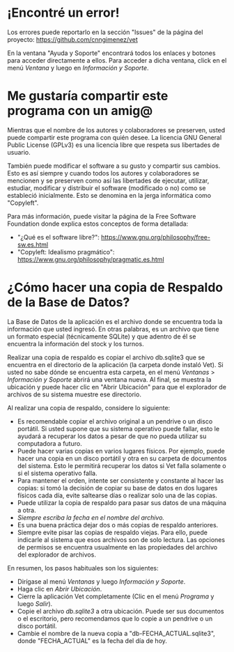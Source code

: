 # ¡Encontré un error!
Los errores puede reportarlo en la sección "Issues" de la  página del proyecto: https://github.com/cnngimenez/vet

En la ventana "Ayuda y Soporte" encontrará todos los enlaces y botones para acceder directamente a ellos. Para acceder a dicha ventana, click en el menú *Ventana* y luego en *Información y Soporte*.

# Me gustaría compartir este programa con un amig@
Mientras que el nombre de los autores y colaboradores se preserven, usted puede compartir este programa con quién desee. La licencia GNU General Public License (GPLv3) es una licencia libre que respeta sus libertades de usuario.

También puede modificar el software a su gusto y compartir sus cambios. Esto es así siempre y cuando todos los autores y colaboradores se mencionen y se preserven como así las libertades de ejecutar, utilizar, estudiar, modificar y distribuir el software (modificado o no) como se estableció inicialmente. Esto se denomina en la jerga informática como "Copyleft".

Para más información, puede visitar la página de la Free Software Foundation donde explica estos conceptos de forma detallada: 

- "¿Qué es el software libre?": https://www.gnu.org/philosophy/free-sw.es.html
- "Copyleft: Idealismo pragmático": https://www.gnu.org/philosophy/pragmatic.es.html

# ¿Cómo hacer una copia de Respaldo de la Base de Datos?
La Base de Datos de la aplicación es el archivo donde se encuentra toda la información que usted ingresó. En otras palabras, es un archivo que tiene un formato especial (técnicamente SQLite) y que adentro de él se encuentra la información del stock y los turnos.

Realizar una copia de respaldo es copiar el archivo db.sqlite3 que se encuentra en el directorio de la aplicación (la carpeta donde instaló Vet). Si usted no sabe dónde se encuentra esta carpeta, en el menú *Ventanas* > *Información y Soporte* abrirá una ventana nueva. Al final, se muestra la ubicación y puede hacer clic en "Abrir Ubicación" para que el explorador de archivos de su sistema muestre ese directorio.

Al realizar una copia de respaldo, considere lo siguiente:

- Es recomendable copiar el archivo original a un pendrive o un disco portátil. Si usted supone que su sistema operativo puede fallar, esto le ayudará a recuperar los datos a pesar de que no pueda utilizar su computadora a futuro. 
- Puede hacer varias copias en varios lugares físicos. Por ejemplo, puede hacer una copia en un disco portátil y otra en su carpeta de documentos del sistema. Esto le permitirá recuperar los datos si Vet falla solamente o si el sistema operativo falla. 
- Para mantener el orden, intente ser consistente y constante al hacer las copias: si tomó la decisión de copiar su base de datos en dos lugares físicos cada día, evite saltearse días o realizar solo una de las copias.
- Puede utilizar la copia de respaldo para pasar sus datos de una máquina a otra.
- *Siempre escriba la fecha en el nombre del archivo.*
- Es una buena práctica dejar dos o más copias de respaldo anteriores.
- Siempre evite pisar las copias de respaldo viejas. Para ello, puede indicarle al sistema que esos archivos son de solo lectura. Las opciones de permisos se encuentra usualmente en las propiedades del archivo del explorador de archivos.

En resumen, los pasos habituales son los siguientes:

- Dirígase al menú *Ventanas* y luego *Información y Soporte*.
- Haga clic en *Abrir Ubicación*.
- Cierre la aplicación Vet completamente (Clic en el menú *Programa* y luego *Salir*).
- Copie el archivo *db.sqlite3* a otra ubicación. Puede ser sus documentos o el escritorio, pero recomendamos que lo copie a un pendrive o un disco portátil. 
- Cambie el nombre de la nueva copia a "db-FECHA_ACTUAL.sqlite3", donde "FECHA_ACTUAL" es la fecha del día de hoy.
